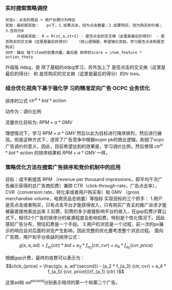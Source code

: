 ### 实时搜索策略调控
    状态s：点击的商品 + 用户长期行为特征
    奖励：最初版奖励：   pv下，1.如果点击，则为点击数量；2.如果购买，则为购买的价格；3.否则为0 
         升级版奖励： R = R(st,a,st+1) - 是否点击的交叉熵（这里是最后的得分） - 是否购买的交叉熵（这里是最后的得分）   （核心逻辑是，希望强化奖励，学习是否点击和是否购买）
    动作：输出 每个item的权重向量，最后是 排序的score = item_feature * action_theta


 升级版 ddpg，是 除了基础的ddpg学习，另外加上了 是否点击的交叉熵（这里是最后的得分） 和 是否购买的交叉熵（这里是最后的得分）的ltr loss。

### 组合优化视角下基于强化学 习的精准定向广告 OCPC 业务优化
排序的公式 $ctr^{\alpha} * bid * action$

动作为：调价比例

流量优化目标为: ${RPM+{\alpha} * GMV}$

理想情况下，学习 ${RPM+{\alpha} * GMV}$ 然后以此为目标进行降序排列，然后进行展现。但是这种方式下，违背了广告竞争中根据ecpm pk的商业逻辑，削弱了ocpc广告调价的意义，因此，目前希望达到的效果是，学习调价比例，然后使得 $ctr^{\alpha} * bid * action$ 的排序结果和 ${RPM+{\alpha} * GMV}$ 一样。


### 策略优化方法在搜索广告排序和竞价机制中的应用

目标：成不断提⾼ RPM （revenue per thousand impressions，即平均千次⼴告展⽰获得的总⼴告商扣费）兼顾 CTR（click-through-rate，⼴告点击率），CVR（conversion rate，转化率或者⽤户购买率）和 GMV （gross merchandise volume，电商货品总销量）等指标
实现目标的三个抓手：
    1.⽤户是否点击或者购买，只有点击平台才能获得收⼊，只有购买⼴告主的推⼴诉求才能被最直接地表达出来
    2.扣费，扣费的多少直接影响平台的收入，在gsp扣费计算公式下，相邻2个广告的排序分的紧凑程度会影响扣费，特别是个性化情况下。因此感知广告分布，预估扣费是一个手段。
    3.用户的浏览是一个过程，前一次的pv展示的响应会对后面的浏览产生影响，因此完整的优化要考虑整个浏览过程。
面向广告商，用户和平台收益的排序公式：
 $$g(s, a, ad) = f_{a_1} (ctr) * bid + a_2 * f_{a_3} (ctr, cvr) + a_4 * f_{a_5} (cvr, price)$$
 
 根据gsp计费，最终的收费可以表示为：
 $$click_{price} = \frac{g(s, a, ad^{second}) -  (a_2 * f_{a_3} (ctr, cvr) + a_4 * f_{a_5} (cvr, price))}{f_{a_1} (ctr) }$$
 
 这里ad和 $ad^{second}$分别表示相邻的第一个和第二个广告。
